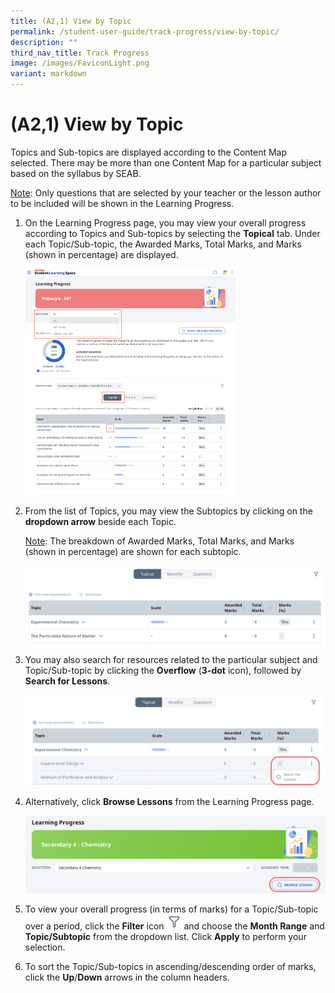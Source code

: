 ```yaml
---
title: (A2,1) View by Topic
permalink: /student-user-guide/track-progress/view-by-topic/
description: ""
third_nav_title: Track Progress
image: /images/FaviconLight.png
variant: markdown
---
```

<h1 id="-2a-view-by-topic">(A2,1) View by Topic</h1>
<p>Topics and Sub-topics are displayed according to the Content Map selected. There may be more than one Content Map for a particular subject based on the syllabus by SEAB.</p>
<p><u>Note</u>: Only questions that are selected by your teacher or the lesson author to be included will be shown in the Learning Progress. </p>
<ol>
<li><p>On the Learning Progress page, you may view your overall progress according to&nbsp;Topics&nbsp;and&nbsp;Sub-topics&nbsp;by&nbsp;selecting&nbsp;the <strong>Topical</strong> tab. Under each Topic/Sub-topic, the Awarded Marks, Total Marks, and Marks (shown in percentage) are displayed.</p>
<img alt="View by Topic" style="width: 70%" src="/images/1Student/TP_LPTopical3.png">
</li>
<li><p>From the list of Topics, you may view the Subtopics by clicking on the <strong>dropdown arrow</strong> beside each Topic.</p>
<p><u>Note</u>: The breakdown of Awarded Marks, Total Marks, and Marks (shown in percentage) are shown for each subtopic.</p>
		<p><img alt="View by Topic" src="/images/1Student/TP_LPTopical.png"></p>
	</li>
<li><p>You may also search for resources related to the particular subject and Topic/Sub-topic by clicking the <strong>Overflow</strong> (<strong>3-dot</strong> icon),&nbsp;followed by <strong>Search for Lessons</strong>.</p>
<p><img alt="View by Topic" src="/images/1Student/TP_LPTopical1.png"></p>
</li>
	<li>Alternatively, click&nbsp;<strong>Browse Lessons</strong>&nbsp;from the Learning Progress page.
	<p><img alt="View by Topic" src="/images/1Student/TP_LPTopical2.png"></p></li>
<li><p>To view your overall progress (in terms of marks) for a Topic/Sub-topic over a period, click the <strong>Filter</strong> icon <img style="width:1.5rem; display: inline;" src="/images/Icons/Filter24.svg"> and choose the <strong>Month Range</strong> and <strong>Topic/Subtopic</strong> from the dropdown list. Click <strong>Apply</strong> to perform your selection.</p>
</li>
<li>To sort the Topic/Sub-topics in ascending/descending order of marks, click the <strong>Up</strong>/<strong>Down</strong> arrows in the column headers.</li>
</ol>